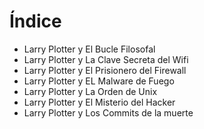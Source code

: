 # Índice

* Larry Plotter y El Bucle Filosofal
* Larry Plotter y La Clave Secreta del Wifi
* Larry Plotter y El Prisionero del Firewall
* Larry Plotter y EL Malware de Fuego
* Larry Plotter y La Orden de Unix
* Larry Plotter y El Misterio del Hacker
* Larry Plotter y Los Commits de la muerte

